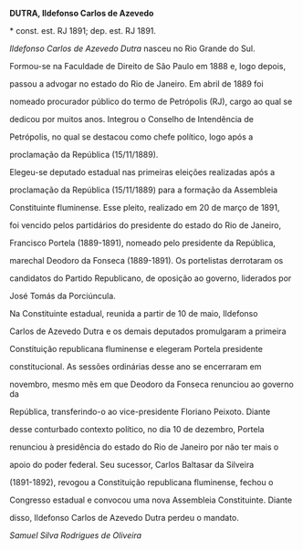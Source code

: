 **DUTRA, Ildefonso Carlos de Azevedo**



\* const. est. RJ 1891; dep. est. RJ 1891.



*Ildefonso Carlos de Azevedo Dutra* nasceu no Rio Grande do Sul.



Formou-se na Faculdade de Direito de São Paulo em 1888 e, logo depois,

passou a advogar no estado do Rio de Janeiro. Em abril de 1889 foi

nomeado procurador público do termo de Petrópolis (RJ), cargo ao qual se

dedicou por muitos anos. Integrou o Conselho de Intendência de

Petrópolis, no qual se destacou como chefe político, logo após a

proclamação da República (15/11/1889).



Elegeu-se deputado estadual nas primeiras eleições realizadas após a

proclamação da República (15/11/1889) para a formação da Assembleia

Constituinte fluminense. Esse pleito, realizado em 20 de março de 1891,

foi vencido pelos partidários do presidente do estado do Rio de Janeiro,

Francisco Portela (1889-1891), nomeado pelo presidente da República,

marechal Deodoro da Fonseca (1889-1891). Os portelistas derrotaram os

candidatos do Partido Republicano, de oposição ao governo, liderados por

José Tomás da Porciúncula.



Na Constituinte estadual, reunida a partir de 10 de maio, Ildefonso

Carlos de Azevedo Dutra e os demais deputados promulgaram a primeira

Constituição republicana fluminense e elegeram Portela presidente

constitucional. As sessões ordinárias desse ano se encerraram em

novembro, mesmo mês em que Deodoro da Fonseca renunciou ao governo da

República, transferindo-o ao vice-presidente Floriano Peixoto. Diante

desse conturbado contexto político, no dia 10 de dezembro, Portela

renunciou à presidência do estado do Rio de Janeiro por não ter mais o

apoio do poder federal. Seu sucessor, Carlos Baltasar da Silveira

(1891-1892), revogou a Constituição republicana fluminense, fechou o

Congresso estadual e convocou uma nova Assembleia Constituinte. Diante

disso, Ildefonso Carlos de Azevedo Dutra perdeu o mandato.



*Samuel Silva Rodrigues de Oliveira*



